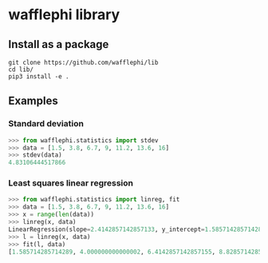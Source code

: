 # wafflephi library

## Install as a package

```
git clone https://github.com/wafflephi/lib
cd lib/
pip3 install -e .
```

## Examples

### Standard deviation

```python
>>> from wafflephi.statistics import stdev
>>> data = [1.5, 3.8, 6.7, 9, 11.2, 13.6, 16]
>>> stdev(data)
4.83106444517866
```

### Least squares linear regression

```python
>>> from wafflephi.statistics import linreg, fit
>>> data = [1.5, 3.8, 6.7, 9, 11.2, 13.6, 16]
>>> x = range(len(data))
>>> linreg(x, data)
LinearRegression(slope=2.4142857142857133, y_intercept=1.585714285714289)
>>> l = linreg(x, data)
>>> fit(l, data)
[1.585714285714289, 4.000000000000002, 6.4142857142857155, 8.82857142857143, 11.242857142857142, 13.657142857142855, 16.07142857142857]
```
